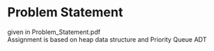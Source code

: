 # Problem Statement
given in Problem_Statement.pdf  
Assignment is based on heap data structure and Priority Queue ADT 
